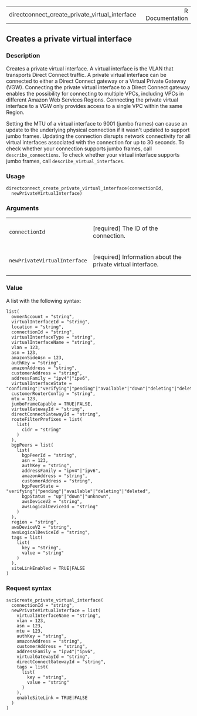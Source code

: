 <table style="width: 100%;">
<tbody>
<tr class="odd">
<td>directconnect_create_private_virtual_interface</td>
<td style="text-align: right;">R Documentation</td>
</tr>
</tbody>
</table>

## Creates a private virtual interface

### Description

Creates a private virtual interface. A virtual interface is the VLAN
that transports Direct Connect traffic. A private virtual interface can
be connected to either a Direct Connect gateway or a Virtual Private
Gateway (VGW). Connecting the private virtual interface to a Direct
Connect gateway enables the possibility for connecting to multiple VPCs,
including VPCs in different Amazon Web Services Regions. Connecting the
private virtual interface to a VGW only provides access to a single VPC
within the same Region.

Setting the MTU of a virtual interface to 9001 (jumbo frames) can cause
an update to the underlying physical connection if it wasn't updated to
support jumbo frames. Updating the connection disrupts network
connectivity for all virtual interfaces associated with the connection
for up to 30 seconds. To check whether your connection supports jumbo
frames, call `describe_connections`. To check whether your virtual
interface supports jumbo frames, call `describe_virtual_interfaces`.

### Usage

    directconnect_create_private_virtual_interface(connectionId,
      newPrivateVirtualInterface)

### Arguments

<table>
<colgroup>
<col style="width: 35%" />
<col style="width: 65%" />
</colgroup>
<tbody>
<tr class="odd">
<td><code
id="directconnect_create_private_virtual_interface_:_connectionId">connectionId</code></td>
<td><p>[required] The ID of the connection.</p></td>
</tr>
<tr class="even">
<td><code
id="directconnect_create_private_virtual_interface_:_newPrivateVirtualInterface">newPrivateVirtualInterface</code></td>
<td><p>[required] Information about the private virtual
interface.</p></td>
</tr>
</tbody>
</table>

### Value

A list with the following syntax:

    list(
      ownerAccount = "string",
      virtualInterfaceId = "string",
      location = "string",
      connectionId = "string",
      virtualInterfaceType = "string",
      virtualInterfaceName = "string",
      vlan = 123,
      asn = 123,
      amazonSideAsn = 123,
      authKey = "string",
      amazonAddress = "string",
      customerAddress = "string",
      addressFamily = "ipv4"|"ipv6",
      virtualInterfaceState = "confirming"|"verifying"|"pending"|"available"|"down"|"deleting"|"deleted"|"rejected"|"unknown",
      customerRouterConfig = "string",
      mtu = 123,
      jumboFrameCapable = TRUE|FALSE,
      virtualGatewayId = "string",
      directConnectGatewayId = "string",
      routeFilterPrefixes = list(
        list(
          cidr = "string"
        )
      ),
      bgpPeers = list(
        list(
          bgpPeerId = "string",
          asn = 123,
          authKey = "string",
          addressFamily = "ipv4"|"ipv6",
          amazonAddress = "string",
          customerAddress = "string",
          bgpPeerState = "verifying"|"pending"|"available"|"deleting"|"deleted",
          bgpStatus = "up"|"down"|"unknown",
          awsDeviceV2 = "string",
          awsLogicalDeviceId = "string"
        )
      ),
      region = "string",
      awsDeviceV2 = "string",
      awsLogicalDeviceId = "string",
      tags = list(
        list(
          key = "string",
          value = "string"
        )
      ),
      siteLinkEnabled = TRUE|FALSE
    )

### Request syntax

    svc$create_private_virtual_interface(
      connectionId = "string",
      newPrivateVirtualInterface = list(
        virtualInterfaceName = "string",
        vlan = 123,
        asn = 123,
        mtu = 123,
        authKey = "string",
        amazonAddress = "string",
        customerAddress = "string",
        addressFamily = "ipv4"|"ipv6",
        virtualGatewayId = "string",
        directConnectGatewayId = "string",
        tags = list(
          list(
            key = "string",
            value = "string"
          )
        ),
        enableSiteLink = TRUE|FALSE
      )
    )
